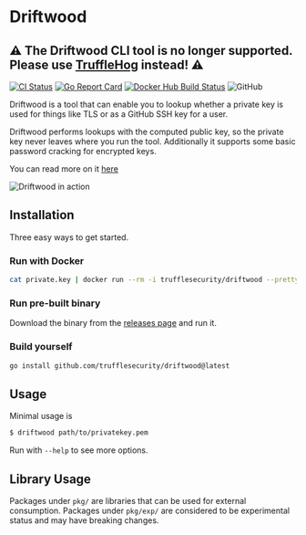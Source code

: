 # Driftwood

## ⚠️ The Driftwood CLI tool is no longer supported. Please use [TruffleHog](https://github.com/trufflesecurity/trufflehog) instead! ⚠️

[![CI Status](https://github.com/trufflesecurity/driftwood/workflows/release/badge.svg)](https://github.com/trufflesecurity/driftwood/actions)
[![Go Report Card](https://goreportcard.com/badge/github.com/trufflesecurity/driftwood)](https://goreportcard.com/report/github.com/trufflesecurity/driftwood)
[![Docker Hub Build Status](https://img.shields.io/docker/cloud/build/trufflesecurity/driftwood.svg)](https://hub.docker.com/r/trufflesecurity/driftwood/)
![GitHub](https://img.shields.io/github/license/trufflesecurity/driftwood)

Driftwood is a tool that can enable you to lookup whether a private key is used for things like TLS or as a GitHub SSH key for a user. 

Driftwood performs lookups with the computed public key, so the private key never leaves where you run the tool. Additionally it supports some basic password cracking for encrypted keys.

You can read more on it [here](https://trufflesecurity.com/blog/driftwood-know-if-private-keys-are-sensitive/)

![Driftwood in action](docs/screenshot.png)

## Installation

Three easy ways to get started.

### Run with Docker

```bash
cat private.key | docker run --rm -i trufflesecurity/driftwood --pretty-json -
```

### Run pre-built binary
Download the binary from the [releases page](https://github.com/trufflesecurity/driftwood/releases) and run it. 

### Build yourself

```bash
go install github.com/trufflesecurity/driftwood@latest
```

## Usage

Minimal usage is

```bash
$ driftwood path/to/privatekey.pem
```

Run with `--help` to see more options.

## Library Usage

Packages under `pkg/` are libraries that can be used for external consumption. Packages under `pkg/exp/` are considered to be experimental status and may have breaking changes.
